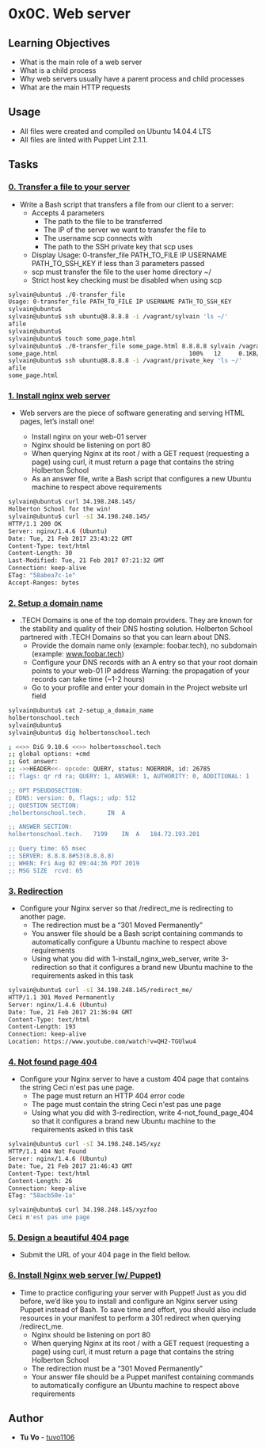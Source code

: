 # 0x0C. Web server

## Learning Objectives

* What is the main role of a web server
* What is a child process
* Why web servers usually have a parent process and child processes
* What are the main HTTP requests

## Usage

* All files were created and compiled on Ubuntu 14.04.4 LTS
* All files are linted with Puppet Lint 2.1.1.

## Tasks

### [0. Transfer a file to your server](./0-transfer_file)
* Write a Bash script that transfers a file from our client to a server:
  * Accepts 4 parameters
    * The path to the file to be transferred
    * The IP of the server we want to transfer the file to
    * The username scp connects with
    * The path to the SSH private key that scp uses
  * Display Usage: 0-transfer_file PATH_TO_FILE IP USERNAME PATH_TO_SSH_KEY if less than 3 parameters passed
  * scp must transfer the file to the user home directory ~/
  * Strict host key checking must be disabled when using scp

```sh
sylvain@ubuntu$ ./0-transfer_file
Usage: 0-transfer_file PATH_TO_FILE IP USERNAME PATH_TO_SSH_KEY
sylvain@ubuntu$
sylvain@ubuntu$ ssh ubuntu@8.8.8.8 -i /vagrant/sylvain 'ls ~/'
afile
sylvain@ubuntu$ 
sylvain@ubuntu$ touch some_page.html
sylvain@ubuntu$ ./0-transfer_file some_page.html 8.8.8.8 sylvain /vagrant/private_key
some_page.html                                     100%   12     0.1KB/s   00:00
sylvain@ubuntu$ ssh ubuntu@8.8.8.8 -i /vagrant/private_key 'ls ~/'
afile
some_page.html
```

### [1. Install nginx web server](./1-install_nginx_web_server)
* Web servers are the piece of software generating and serving HTML pages, let’s install one!

  * Install nginx on your web-01 server
  * Nginx should be listening on port 80
  * When querying Nginx at its root / with a GET request (requesting a page) using curl, it must return a page that contains the string Holberton School
  * As an answer file, write a Bash script that configures a new Ubuntu machine to respect above requirements

```sh
sylvain@ubuntu$ curl 34.198.248.145/
Holberton School for the win!
sylvain@ubuntu$ curl -sI 34.198.248.145/
HTTP/1.1 200 OK
Server: nginx/1.4.6 (Ubuntu)
Date: Tue, 21 Feb 2017 23:43:22 GMT
Content-Type: text/html
Content-Length: 30
Last-Modified: Tue, 21 Feb 2017 07:21:32 GMT
Connection: keep-alive
ETag: "58abea7c-1e"
Accept-Ranges: bytes
```

### [2. Setup a domain name](./2-setup_a_domain_name)
* .TECH Domains is one of the top domain providers. They are known for the stability and quality of their DNS hosting solution. Holberton School partnered with .TECH Domains so that you can learn about DNS.
  * Provide the domain name only (example: foobar.tech), no subdomain (example: www.foobar.tech)
  * Configure your DNS records with an A entry so that your root domain points to your web-01 IP address Warning: the propagation of your records can take time (~1-2 hours)
  * Go to your profile and enter your domain in the Project website url field

```sh
sylvain@ubuntu$ cat 2-setup_a_domain_name
holbertonschool.tech
sylvain@ubuntu$
sylvain@ubuntu$ dig holbertonschool.tech

; <<>> DiG 9.10.6 <<>> holbertonschool.tech
;; global options: +cmd
;; Got answer:
;; ->>HEADER<<- opcode: QUERY, status: NOERROR, id: 26785
;; flags: qr rd ra; QUERY: 1, ANSWER: 1, AUTHORITY: 0, ADDITIONAL: 1

;; OPT PSEUDOSECTION:
; EDNS: version: 0, flags:; udp: 512
;; QUESTION SECTION:
;holbertonschool.tech.      IN  A

;; ANSWER SECTION:
holbertonschool.tech.   7199    IN  A   184.72.193.201

;; Query time: 65 msec
;; SERVER: 8.8.8.8#53(8.8.8.8)
;; WHEN: Fri Aug 02 09:44:36 PDT 2019
;; MSG SIZE  rcvd: 65
```

### [3. Redirection](./3-redirection)
* Configure your Nginx server so that /redirect_me is redirecting to another page.
  * The redirection must be a “301 Moved Permanently”
  * You answer file should be a Bash script containing commands to automatically configure a Ubuntu machine to respect above requirements
  * Using what you did with 1-install_nginx_web_server, write 3-redirection so that it configures a brand new Ubuntu machine to the requirements asked in this task

```sh
sylvain@ubuntu$ curl -sI 34.198.248.145/redirect_me/
HTTP/1.1 301 Moved Permanently
Server: nginx/1.4.6 (Ubuntu)
Date: Tue, 21 Feb 2017 21:36:04 GMT
Content-Type: text/html
Content-Length: 193
Connection: keep-alive
Location: https://www.youtube.com/watch?v=QH2-TGUlwu4
```

### [4. Not found page 404](./4-not_found_page_404)
* Configure your Nginx server to have a custom 404 page that contains the string Ceci n'est pas une page.
  * The page must return an HTTP 404 error code
  * The page must contain the string Ceci n'est pas une page
  * Using what you did with 3-redirection, write 4-not_found_page_404 so that it configures a brand new Ubuntu machine to the requirements asked in this task
  
```sh
sylvain@ubuntu$ curl -sI 34.198.248.145/xyz
HTTP/1.1 404 Not Found
Server: nginx/1.4.6 (Ubuntu)
Date: Tue, 21 Feb 2017 21:46:43 GMT
Content-Type: text/html
Content-Length: 26
Connection: keep-alive
ETag: "58acb50e-1a"

sylvain@ubuntu$ curl 34.198.248.145/xyzfoo
Ceci n'est pas une page
```

### [5. Design a beautiful 404 page](./5-design_a_beautiful_404_page)
* Submit the URL of your 404 page in the field bellow.

### [6. Install Nginx web server (w/ Puppet)](./7-puppet_install_nginx_web_server.pp)
* Time to practice configuring your server with Puppet! Just as you did before, we’d like you to install and configure an Nginx server using Puppet instead of Bash. To save time and effort, you should also include resources in your manifest to perform a 301 redirect when querying /redirect_me.
  * Nginx should be listening on port 80
  * When querying Nginx at its root / with a GET request (requesting a page) using curl, it must return a page that contains the string Holberton School
  * The redirection must be a “301 Moved Permanently”
  * Your answer file should be a Puppet manifest containing commands to automatically configure an Ubuntu machine to respect above requirements

## Author
* **Tu Vo** - [tuvo1106](github.com/tuvo1106)
